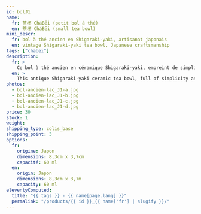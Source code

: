 ```yaml
---
id: bolJ1
name:
  fr: 茶杯 CháBēi (petit bol à thé)
  en: 茶杯 CháBēi (small tea bowl)
mini_descr:
  fr: bol à thé ancien en Shigaraki-yaki, artisanat japonais
  en: vintage Shigaraki-yaki tea bowl, Japanese craftsmanship
tags: ["chabei"]
description:
  fr: >
    Ce bol à thé ancien en céramique Shigaraki-yaki, empreint de simplicité et de caractère. Ses textures brutes et nuances naturelles, teintées d’un vert évoquant la quiétude d’un lac,<!--more--> racontent l’histoire d’un savoir-faire ancestral. Un objet rare, parfait pour savourer le thé dans une sérénité authentique.
  en: >
    This antique Shigaraki-yaki ceramic tea bowl, full of simplicity and character. Its raw textures and natural tones, tinted with a green reminiscent of a tranquil lake,<!--more--> tell the story of ancestral craftsmanship. A rare piece, perfect for enjoying tea in authentic serenity.
photos:
  - bol-ancien-lac_J1-a.jpg
  - bol-ancien-lac_J1-b.jpg
  - bol-ancien-lac_J1-c.jpg
  - bol-ancien-lac_J1-d.jpg
price: 30
stock: 1
weight:
shipping_type: colis_base
shipping_point: 3
options:
  fr:
    origine: Japon
    dimensions: 8,3cm x 3,7cm
    capacité: 60 ml
  en:
    origin: Japon
    dimensions: 8,3cm x 3,7m
    capacity: 60 ml
eleventyComputed:
  title: "{{ tags }} - {{ name[page.lang] }}"
  permalink: "/products/{{ id }}_{{ name['fr'] | slugify }}/"
---
```

